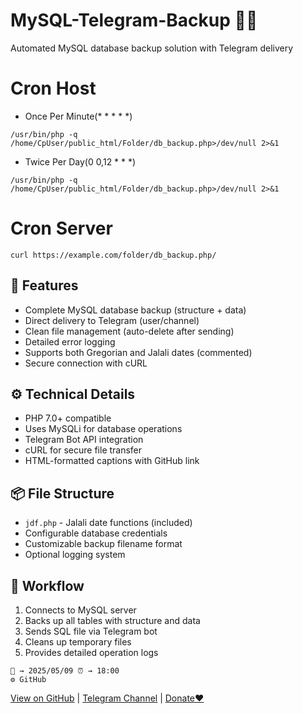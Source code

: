 # MySQL-Telegram-Backup 🤖💾

Automated MySQL database backup solution with Telegram delivery

# Cron Host
- Once Per Minute(* * * * *)
```
/usr/bin/php -q /home/CpUser/public_html/Folder/db_backup.php>/dev/null 2>&1
```
- Twice Per Day(0 0,12 * * *)
```
/usr/bin/php -q /home/CpUser/public_html/Folder/db_backup.php>/dev/null 2>&1
```
# Cron Server
```
curl https://example.com/folder/db_backup.php/
```

## 🔧 Features

- Complete MySQL database backup (structure + data)
- Direct delivery to Telegram (user/channel)
- Clean file management (auto-delete after sending)
- Detailed error logging
- Supports both Gregorian and Jalali dates (commented)
- Secure connection with cURL

## ⚙️ Technical Details

- PHP 7.0+ compatible
- Uses MySQLi for database operations
- Telegram Bot API integration
- cURL for secure file transfer
- HTML-formatted captions with GitHub link

## 📦 File Structure

- `jdf.php` - Jalali date functions (included)
- Configurable database credentials
- Customizable backup filename format
- Optional logging system

## 🔄 Workflow

1. Connects to MySQL server
2. Backs up all tables with structure and data
3. Sends SQL file via Telegram bot
4. Cleans up temporary files
5. Provides detailed operation logs

```
📅 → 2025/05/09 ⏰ → 18:00
⚙️ GitHub
```

[View on GitHub](https://github.com/Vahid-Spacer/MySQL-Telegram-Backup) | [Telegram Channel](https://t.me/Dev_SpaceX) | [Donate❤️](https://www.coffeebede.com/spacex)
